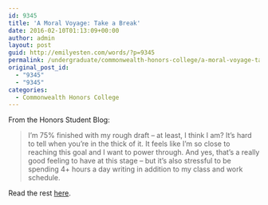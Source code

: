 ```yaml
---
id: 9345
title: 'A Moral Voyage: Take a Break'
date: 2016-02-10T01:13:09+00:00
author: admin
layout: post
guid: http://emilyesten.com/words/?p=9345
permalink: /undergraduate/commonwealth-honors-college/a-moral-voyage-take-a-break/
original_post_id:
  - "9345"
  - "9345"
categories:
  - Commonwealth Honors College
---
```

From the Honors Student Blog:

> I’m 75% finished with my rough draft – at least, I think I am? It’s hard to tell when you’re in the thick of it. It feels like I’m so close to reaching this goal and I want to power through. And yes, that’s a really good feeling to have at this stage – but it’s also stressful to be spending 4+ hours a day writing in addition to my class and work schedule.

Read the rest [here](https://www.honors.umass.edu/blog/eesten/moral-voyage-take-break).